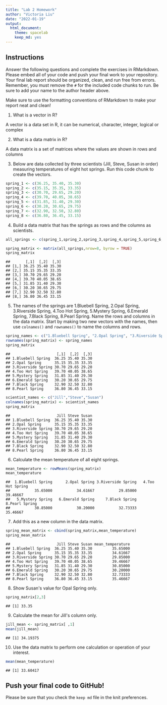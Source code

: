 ```yaml
---
title: "Lab 2 Homework"
author: "Victoria Liu"
date: "2022-01-19"
output:
  html_document: 
    theme: spacelab
    keep_md: yes
---
```


## Instructions
Answer the following questions and complete the exercises in RMarkdown. Please embed all of your code and push your final work to your repository. Your final lab report should be organized, clean, and run free from errors. Remember, you must remove the `#` for the included code chunks to run. Be sure to add your name to the author header above.  

Make sure to use the formatting conventions of RMarkdown to make your report neat and clean!  

1. What is a vector in R?  


A vector is a data set in R, it can be numerical, character, integer, logical or complex

2. What is a data matrix in R?  


A data matrix is a set of matrices where the values are shown in rows and columns


3. Below are data collected by three scientists (Jill, Steve, Susan in order) measuring temperatures of eight hot springs. Run this code chunk to create the vectors.  

```r
spring_1 <- c(36.25, 35.40, 35.30)
spring_2 <- c(35.15, 35.35, 33.35)
spring_3 <- c(30.70, 29.65, 29.20)
spring_4 <- c(39.70, 40.05, 38.65)
spring_5 <- c(31.85, 31.40, 29.30)
spring_6 <- c(30.20, 30.65, 29.75)
spring_7 <- c(32.90, 32.50, 32.80)
spring_8 <- c(36.80, 36.45, 33.15)
```

4. Build a data matrix that has the springs as rows and the columns as scientists.  

```r
all_springs <- c(spring_1,spring_2,spring_3,spring_4,spring_5,spring_6,spring_7,spring_8)
```

```r
spring_matrix <- matrix(all_springs,nrow=8, byrow = TRUE)
spring_matrix
```

```
##       [,1]  [,2]  [,3]
## [1,] 36.25 35.40 35.30
## [2,] 35.15 35.35 33.35
## [3,] 30.70 29.65 29.20
## [4,] 39.70 40.05 38.65
## [5,] 31.85 31.40 29.30
## [6,] 30.20 30.65 29.75
## [7,] 32.90 32.50 32.80
## [8,] 36.80 36.45 33.15
```

5. The names of the springs are 1.Bluebell Spring, 2.Opal Spring, 3.Riverside Spring, 4.Too Hot Spring, 5.Mystery Spring, 6.Emerald Spring, 7.Black Spring, 8.Pearl Spring. Name the rows and columns in the data matrix. Start by making two new vectors with the names, then use `colnames()` and `rownames()` to name the columns and rows.


```r
spring_names <- c("1.Bluebell Spring", "2.Opal Spring", "3.Riverside Spring", "4.Too Hot Spring", "5.Mystery Spring", "6.Emerald Spring", "7.Black Spring", "8.Pearl Spring")
rownames(spring_matrix) <- spring_names
spring_matrix
```

```
##                     [,1]  [,2]  [,3]
## 1.Bluebell Spring  36.25 35.40 35.30
## 2.Opal Spring      35.15 35.35 33.35
## 3.Riverside Spring 30.70 29.65 29.20
## 4.Too Hot Spring   39.70 40.05 38.65
## 5.Mystery Spring   31.85 31.40 29.30
## 6.Emerald Spring   30.20 30.65 29.75
## 7.Black Spring     32.90 32.50 32.80
## 8.Pearl Spring     36.80 36.45 33.15
```

```r
scientist_names <- c("Jill","Steve","Susan")
colnames(spring_matrix) <- scientist_names
spring_matrix
```

```
##                     Jill Steve Susan
## 1.Bluebell Spring  36.25 35.40 35.30
## 2.Opal Spring      35.15 35.35 33.35
## 3.Riverside Spring 30.70 29.65 29.20
## 4.Too Hot Spring   39.70 40.05 38.65
## 5.Mystery Spring   31.85 31.40 29.30
## 6.Emerald Spring   30.20 30.65 29.75
## 7.Black Spring     32.90 32.50 32.80
## 8.Pearl Spring     36.80 36.45 33.15
```

6. Calculate the mean temperature of all eight springs.

```r
mean_temperature <- rowMeans(spring_matrix)
mean_temperature
```

```
##  1.Bluebell Spring      2.Opal Spring 3.Riverside Spring   4.Too Hot Spring 
##           35.65000           34.61667           29.85000           39.46667 
##   5.Mystery Spring   6.Emerald Spring     7.Black Spring     8.Pearl Spring 
##           30.85000           30.20000           32.73333           35.46667
```


7. Add this as a new column in the data matrix.  

```r
spring_mean_matrix <- cbind(spring_matrix,mean_temperature)
spring_mean_matrix
```

```
##                     Jill Steve Susan mean_temperature
## 1.Bluebell Spring  36.25 35.40 35.30         35.65000
## 2.Opal Spring      35.15 35.35 33.35         34.61667
## 3.Riverside Spring 30.70 29.65 29.20         29.85000
## 4.Too Hot Spring   39.70 40.05 38.65         39.46667
## 5.Mystery Spring   31.85 31.40 29.30         30.85000
## 6.Emerald Spring   30.20 30.65 29.75         30.20000
## 7.Black Spring     32.90 32.50 32.80         32.73333
## 8.Pearl Spring     36.80 36.45 33.15         35.46667
```


8. Show Susan's value for Opal Spring only.

```r
spring_matrix[2,3]
```

```
## [1] 33.35
```


9. Calculate the mean for Jill's column only.  

```r
jill_mean <- spring_matrix[ ,1]
mean(jill_mean)
```

```
## [1] 34.19375
```


10. Use the data matrix to perform one calculation or operation of your interest.

```r
mean(mean_temperature)
```

```
## [1] 33.60417
```


## Push your final code to GitHub!
Please be sure that you check the `keep md` file in the knit preferences.  
